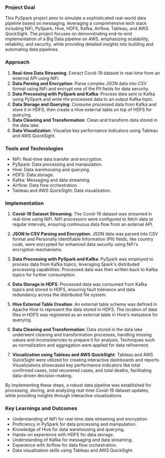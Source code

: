 
### Project Goal
This PySpark project aims to simulate a sophisticated real-world data pipeline based on messaging, leveraging a comprehensive tech stack including NiFi, PySpark, Hive, HDFS, Kafka, Airflow, Tableau, and AWS QuickSight. The project focuses on demonstrating end-to-end implementation of a Big Data pipeline on AWS, emphasizing scalability, reliability, and security, while providing detailed insights into building and automating data pipelines.

### Approach
1. **Real-time Data Streaming**: Extract Covid-19 dataset in real-time from an external API using NiFi.
2. **Data Parsing and Encryption**: Parse complex JSON data into CSV format using NiFi and encrypt one of the PII fields for data security.
3. **Data Processing with PySpark and Kafka**: Process data sent to Kafka using PySpark and write the processed data to an output Kafka topic.
4. **Data Storage and Querying**: Consume processed data from Kafka and store it in HDFS, then create a Hive external table on top of HDFS for querying.
5. **Data Cleaning and Transformation**: Clean and transform data stored in the data lake.
6. **Data Visualization**: Visualize key performance indicators using Tableau and AWS QuickSight.

### Tools and Technologies
- NiFi: Real-time data transfer and encryption.
- PySpark: Data processing and manipulation.
- Hive: Data warehousing and querying.
- HDFS: Data storage.
- Kafka: Messaging and data streaming.
- Airflow: Data flow orchestration.
- Tableau and AWS QuickSight: Data visualization.

### Implementation

1. **Covid-19 Dataset Streaming**: The Covid-19 dataset was streamed in real-time using NiFi. NiFi processors were configured to fetch data at regular intervals, ensuring continuous data flow from an external API.

2. **JSON to CSV Parsing and Encryption**: JSON data was parsed into CSV format and Personally Identifiable Information (PII) fields, like country code, were encrypted for enhanced data security using NiFi's encryption mechanisms.

3. **Data Processing with PySpark and Kafka**: PySpark was employed to process data from Kafka topics, leveraging Spark's distributed processing capabilities. Processed data was then written back to Kafka topics for further consumption.

4. **Data Storage in HDFS**: Processed data was consumed from Kafka topics and stored in HDFS, ensuring fault tolerance and data redundancy across the distributed file system.

5. **Hive External Table Creation**: An external table schema was defined in Apache Hive to represent the data stored in HDFS. The location of data files in HDFS was registered as an external table in Hive's metastore for querying.

6. **Data Cleaning and Transformation**: Data stored in the data lake underwent cleaning and transformation processes, handling missing values and inconsistencies to prepare it for analysis. Techniques such as normalization and aggregation were applied for data refinement.

7. **Visualization using Tableau and AWS QuickSight**: Tableau and AWS QuickSight were utilized for creating interactive dashboards and reports. Visualizations showcased key performance indicators like total confirmed cases, total recovered cases, and total deaths, facilitating data-driven decision-making.

By implementing these steps, a robust data pipeline was established for processing, storing, and analyzing real-time Covid-19 dataset updates, while providing insights through interactive visualizations.


### Key Learnings and Outcomes
- Understanding of NiFi for real-time data streaming and encryption.
- Proficiency in PySpark for data processing and manipulation.
- Knowledge of Hive for data warehousing and querying.
- Hands-on experience with HDFS for data storage.
- Understanding of Kafka for messaging and data streaming.
- Experience with Airflow for data flow orchestration.
- Data visualization skills using Tableau and AWS QuickSight.

